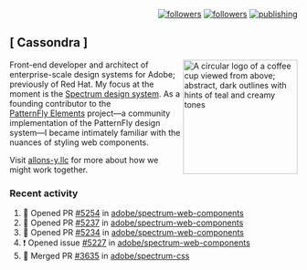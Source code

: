 <p align="right"><a rel="me" href="https://front-end.social/@castastrophe">
    <img alt="followers" title="Follow me on Mastodon" src="https://img.shields.io/mastodon/follow/109297102751309835?domain=https%3A%2F%2Ffront-end.social&label=Follow&logo=mastodon&logoColor=white&style=for-the-badge&labelColor=008080&color=006969"/></a>
  <a href="https://codepen.io/castastrophe/">
    <img alt="followers" title="Follow me on CodePen" src="https://img.shields.io/badge/23-1?color=640464&labelColor=7c007c&style=for-the-badge&logo=codepen&label=Follow"/></a>
<a href="https://castastrophe.medium.com/">
    <img alt="publishing" title="View articles on Medium" src="https://img.shields.io/badge/107-1?color=666&labelColor=444&label=subscribe&logo=medium&logoColor=white&style=for-the-badge"/></a>
</p>

## [&nbsp;Cassondra&nbsp;]

<img align="right" src="https://github-production-user-asset-6210df.s3.amazonaws.com/1840295/253016758-ba468774-1cd3-42c2-8f43-947b5eeb5edf.png" height="200" alt="A circular logo of a coffee cup viewed from above; abstract, dark outlines with hints of teal and creamy tones">

Front-end developer and architect of enterprise-scale design systems for Adobe; previously of Red Hat. My focus at the moment is the [Spectrum design system](https://github.com/adobe/spectrum-css). As a founding contributor to the [PatternFly&nbsp;Elements](https://github.com/patternfly/patternfly-elements) project&mdash;a community implementation of the PatternFly design system&mdash;I became intimately familiar with the nuances of styling web components.

Visit [allons-y.llc](http://allons-y.llc/) for more about how we might work together.

### Recent activity

<!--START_SECTION:activity-->
1. 💪 Opened PR [#5254](https://github.com/adobe/spectrum-web-components/pull/5254) in [adobe/spectrum-web-components](https://github.com/adobe/spectrum-web-components)
2. 💪 Opened PR [#5237](https://github.com/adobe/spectrum-web-components/pull/5237) in [adobe/spectrum-web-components](https://github.com/adobe/spectrum-web-components)
3. 💪 Opened PR [#5234](https://github.com/adobe/spectrum-web-components/pull/5234) in [adobe/spectrum-web-components](https://github.com/adobe/spectrum-web-components)
4. ❗ Opened issue [#5227](https://github.com/adobe/spectrum-web-components/issues/5227) in [adobe/spectrum-web-components](https://github.com/adobe/spectrum-web-components)
5. 🎉 Merged PR [#3635](https://github.com/adobe/spectrum-css/pull/3635) in [adobe/spectrum-css](https://github.com/adobe/spectrum-css)
<!--END_SECTION:activity-->
